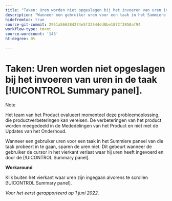 ```yaml
---
title: "Taken: Uren worden niet opgeslagen bij het invoeren van uren in de taak [!UICONTROL Summary panel]"
description: "Wanneer een gebruiker uren voor een taak in het Summiere paneel van die taak probeert in te gaan, sparen de uren niet. Dit gebeurt wanneer de gebruiker de cursor in het vierkant verlaat waar hij uren heeft ingevoerd en door de [!UICONTROL Summary panel]. "
hidefromtoc: true
source-git-commit: 2951a566384274e5f32544dd8be1872f3850af94
workflow-type: tm+mt
source-wordcount: '143'
ht-degree: 0%

---
```



# Taken: Uren worden niet opgeslagen bij het invoeren van uren in de taak [!UICONTROL Summary panel].

>[!NOTE]
>
>Het team van het Product evalueert momenteel deze probleemoplossing, die productverbeteringen kan vereisen. De verbeteringen van het product worden meegedeeld in de Mededelingen van het Product en niet met de Updates van het Onderhoud.

Wanneer een gebruiker uren voor een taak in het Summiere paneel van die taak probeert in te gaan, sparen de uren niet. Dit gebeurt wanneer de gebruiker de cursor in het vierkant verlaat waar hij uren heeft ingevoerd en door de [!UICONTROL Summary panel].

**Workaround**

Klik buiten het vierkant waar uren zijn ingegaan alvorens te scrollen [!UICONTROL Summary panel].

_Voor het eerst gerapporteerd op 1 juni 2022._

